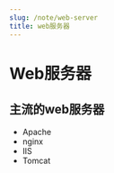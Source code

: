 ```yaml
---
slug: /note/web-server
title: web服务器
---
```


# Web服务器

## 主流的web服务器
- Apache
- nginx
- IIS
- Tomcat
